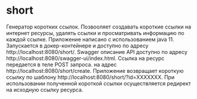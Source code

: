 # short
Генератор коротких ссылок. Позвооляет создавать короткие ссылки на интернет ресурсы, удалять ссылки и просматривать информацию по каждой ссылке. Приложение написано с использованием java 11. Запускается в докер-контейнере и доступно по адресу http://localhost:8080/short/. Swagger описание API доступно по адресу http://localhost:8080/swagger-ui/index.html. Ссылка на ресурс передается в теле POST запроса. на адрес 
http://localhost:8080/short/create. 
Приложение возвращает короткую ссылку по шаблону http://localhost:8080/short/?id=ХХХХХХХ. При использовании полученной короткой ссылки осуществляется редирект на исходную ссылку ресурса.
